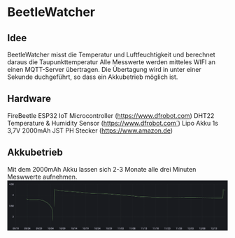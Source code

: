 # BeetleWatcher
 
## Idee
BeetleWatcher misst die Temperatur und Luftfeuchtigkeit und berechnet daraus die Taupunkttemperatur
Alle Messwerte werden mitteles WIFI an einen MQTT-Server übertragen.
Die Übertagung wird in unter einer Sekunde duchgeführt, so dass ein Akkubetrieb möglich ist.

## Hardware
FireBeetle ESP32 IoT Microcontroller (https://www.dfrobot.com)
DHT22 Temperature & Humidity Sensor (https://www.dfrobot.com´)
Lipo Akku 1s 3,7V 2000mAh JST PH Stecker (https://www.amazon.de)

## Akkubetrieb
Mit dem 2000mAh Akku lassen sich 2-3 Monate alle drei Minuten Meswwerte aufnehmen.
![Entladekurve](Entladekurve.png)

